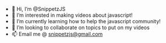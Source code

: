 - 👋 Hi, I’m @SnippetzJS
- 👀 I’m interested in making videos about javascript!
- 🌱 I’m currently learning how to help the javascript community!
- 💞️ I’m looking to collaborate on topics to put on my videos
- 📫 Email me @ snippetzjs@gmail.com

<!---
SnippetzJS/SnippetzJS is a ✨ special ✨ repository because its `README.md` (this file) appears on your GitHub profile.
You can click the Preview link to take a look at your changes.
--->
